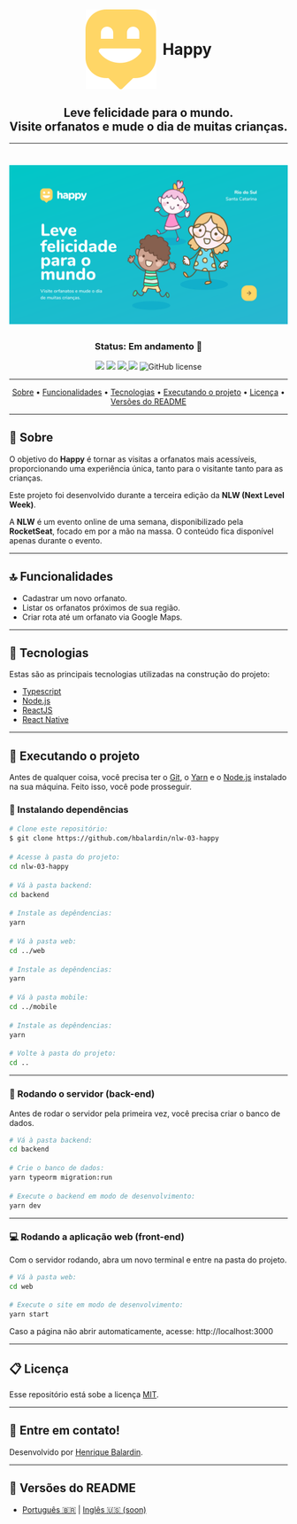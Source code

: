 <!-- título -->
<h1 style="display: flex; align-items: center; justify-content: center">
  <img alt="Happy" title="Happy" src="./github/icon.svg" style="margin-right: 12px;"/>
  Happy
</h1>

<!-- descrição -->
<h2 align="center">
  Leve felicidade para o mundo. <br>
  Visite orfanatos e mude o dia de muitas crianças.
</h2>

---

<!-- banner -->
<h1 align="center">
  <img alt="landing-page" title="landing-page" src="./github/landing.svg">
</h1>

<!-- status -->
<h3 align="center"><b>Status: Em andamento 👷</b></h3>

<!-- badges -->
<p align="center">
  <img src="https://img.shields.io/github/languages/count/hbalardin/nlw-03-happy?color=FBD666">
  <img src="https://img.shields.io/github/repo-size/hbalardin/nlw-03-happy?color=37AFCB"/>
  <a href="https://www.linkedin.com/in/hbalardin/">
    <img src="https://img.shields.io/badge/made%20by-Henrique%20Balardin-FBD666">
  </a>
  <img src="https://img.shields.io/github/last-commit/hbalardin/nlw-03-happy?color=37AFCB"/>
  <img alt="GitHub license" src="https://img.shields.io/github/license/hbalardin/nlw-03-happy?color=FBD666">
</p>

---

<!-- index -->
<p align="center">
  <a href="#-sobre">Sobre</a> •
  <a href="#-funcionalidades">Funcionalidades</a> •
  <a href="#-tecnologias">Tecnologias</a> •
  <a href="#-executando-o-projeto">Executando o projeto</a> •
  <a href="#-licença">Licença</a> •
  <a href="#-versões-do-readme">Versões do README</a>
</p>

---

## 📄 Sobre

O objetivo do **Happy** é tornar as visitas a orfanatos mais acessíveis, proporcionando uma experiência única, tanto para o visitante tanto para as crianças.

Este projeto foi desenvolvido durante a terceira edição da **NLW (Next Level Week)**. 

A **NLW** é um evento online de uma semana,  disponibilizado pela **RocketSeat**, focado em por a mão na massa. O conteúdo fica disponível apenas durante o evento.

---

## 🔝 Funcionalidades

- Cadastrar um novo orfanato.
- Listar os orfanatos próximos de sua região.
- Criar rota até um orfanato via Google Maps.

---

## 🔨 Tecnologias

Estas são as principais tecnologias utilizadas na construção do projeto:

- [Typescript](https://www.typescriptlang.org/)
- [Node.js](https://nodejs.org/en/)
- [ReactJS](https://reactjs.org/)
- [React Native](https://reactnative.dev/)

---

## 🚀 Executando o projeto

Antes de qualquer coisa, você precisa ter  o [Git](https://git-scm.com), o [Yarn](https://yarnpkg.com/) e o [Node.js](https://nodejs.org/en/) instalado na sua máquina. Feito isso, você pode prosseguir.

### 📂 Instalando dependências

```bash
# Clone este repositório:
$ git clone https://github.com/hbalardin/nlw-03-happy

# Acesse à pasta do projeto:
cd nlw-03-happy

# Vá à pasta backend:
cd backend

# Instale as depêndencias:
yarn

# Vá à pasta web:
cd ../web

# Instale as depêndencias:
yarn

# Vá à pasta mobile:
cd ../mobile

# Instale as depêndencias:
yarn

# Volte à pasta do projeto:
cd ..
```

---

### 💾 Rodando o servidor (back-end)

Antes de rodar o servidor pela primeira vez, você precisa criar o banco de dados.

```bash
# Vá à pasta backend:
cd backend

# Crie o banco de dados:
yarn typeorm migration:run

# Execute o backend em modo de desenvolvimento:
yarn dev
```

---

### 💻 Rodando a aplicação web (front-end)

Com o servidor rodando, abra um novo terminal e entre na pasta do projeto.

```bash
# Vá à pasta web:
cd web

# Execute o site em modo de desenvolvimento:
yarn start
```
Caso a página não abrir automaticamente, acesse: http://localhost:3000

---

## 📋 Licença

Esse repositório está sobe a licença [MIT](https://github.com/hbalardin/nlw-03-happy/blob/master/LICENSE.md).

---

## 🚀 Entre em contato!
Desenvolvido por [Henrique Balardin](https://www.linkedin.com/in/hbalardin).

---

## 🚩 Versões do README

- [Português 🇧🇷](https://github.com/hbalardin/nlw-03-happy/blob/master/README.md) | [Inglês 🇺🇸 (soon)](https://github.com/hbalardin/nlw-03-happy/blob/master/README-en.md)

